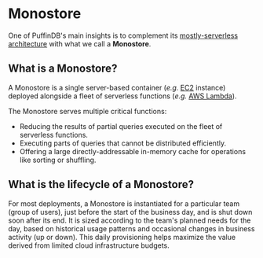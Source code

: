 # Monostore

One of PuffinDB's main insights is to complement its [mostly-serverless architecture](Architecture.md) with what we call a **Monostore**.

## What is a Monostore?
A Monostore is a single server-based container (*e.g.* [EC2](https://aws.amazon.com/ec2/) instance) deployed alongside a fleet of serverless functions (*e.g.* [AWS Lambda](https://aws.amazon.com/lambda/)).

The Monostore serves multiple critical functions:

- Reducing the results of partial queries executed on the fleet of serverless functions.
- Executing parts of queries that cannot be distributed efficiently.
- Offering a large directly-addressable in-memory cache for operations like sorting or shuffling.

## What is the lifecycle of a Monostore?
For most deployments, a Monostore is instantiated for a particular team (group of users), just before the start of the business day, and is shut down soon after its end. It is sized according to the team's planned needs for the day, based on historical usage patterns and occasional changes in business activity (up or down). This daily provisioning helps maximize the value derived from limited cloud infrastructure budgets.
